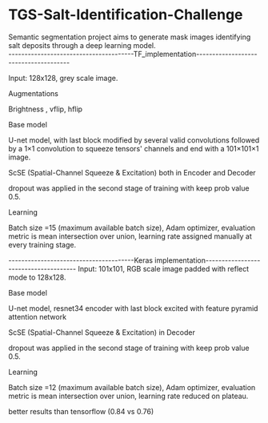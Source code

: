 # TGS-Salt-Identification-Challenge
Semantic segmentation project aims to generate mask images identifying salt deposits through a deep learning model.  
---------------------------------------TF_implementation--------------------------------------

Input: 128x128,  grey scale image.

Augmentations

Brightness , vflip, hflip

Base model

U-net model, with last block modified by several valid convolutions followed by a 1×1 convolution to squeeze tensors' channels and end with a 101×101×1 image. 

ScSE (Spatial-Channel Squeeze & Excitation) both in Encoder and Decoder

dropout was applied in the second stage of training with keep prob value 0.5.

Learning

Batch size =15 (maximum available batch size), Adam optimizer, evaluation metric is mean intersection over union, learning rate assigned manually at every training stage.

---------------------------------------Keras implementation--------------------------------------
Input: 101x101,  RGB scale image padded with reflect mode to 128x128.


Base model

U-net model, resnet34 encoder with last block excited with feature pyramid attention network 


ScSE (Spatial-Channel Squeeze & Excitation) in Decoder

dropout was applied in the second stage of training with keep prob value 0.5.

Learning

Batch size =12 (maximum available batch size), Adam optimizer, evaluation metric is mean intersection over union, learning rate reduced on plateau.

better results than tensorflow (0.84 vs 0.76)
